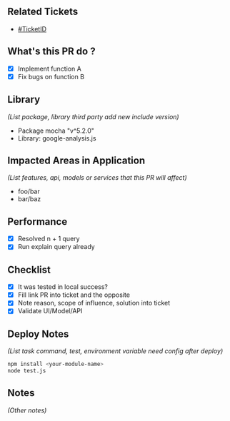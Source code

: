 ## Related Tickets
- [#TicketID](https://dev.framgia.com/issues/xxx)

## What's this PR do ?
- [x] Implement function A
- [x] Fix bugs on function B

## Library
*(List package, library third party add new include version)*

- Package mocha "v^5.2.0"
- Library: google-analysis.js

## Impacted Areas in Application
*(List features, api, models or services that this PR will affect)*

- foo/bar
- bar/baz

## Performance
- [x] Resolved n + 1 query
- [x] Run explain query already

## Checklist
- [x] It was tested in local success?
- [x] Fill link PR into ticket and the opposite
- [x] Note reason, scope of influence, solution into ticket
- [x] Validate UI/Model/API

## Deploy Notes
*(List task command, test, environment variable need config after deploy)*

```sh
npm install <your-module-name>
node test.js
```

## Notes
*(Other notes)*
